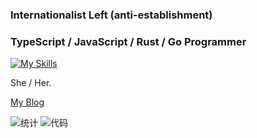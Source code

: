 ### Internationalist Left (anti-establishment)

### TypeScript / JavaScript / Rust / Go Programmer

[![My Skills](https://skillicons.dev/icons?i=js,html,css,ts,react,vue,vite,rust,py,go,dart,kotlin,flutter,vscode,express,fediverse,materialui,fortran,arduino,astro,actix,au,cloudflare,docker,electron,emotion,git,github,githubactions,heroku,jest,linux,latex,md,mongodb,mysql,nextjs,nodejs,nginx,nuxt,ps,pr,prisma,postgres,raspberrypi,redis,redux,regex,rollup,sqlite,tailwind,vercel,webpack,windicss,wordpress,workers,arch,ubuntu,debian,bash)](https://skillicons.dev)

She / Her.

[My Blog](https://stblog.penclub.club)

![统计](https://github-readme-stats.vercel.app/api?username=BeiyanYunyi&show_icons=true)
![代码](https://github-readme-stats.vercel.app/api/top-langs?username=BeiyanYunyi&show_icons=true)
